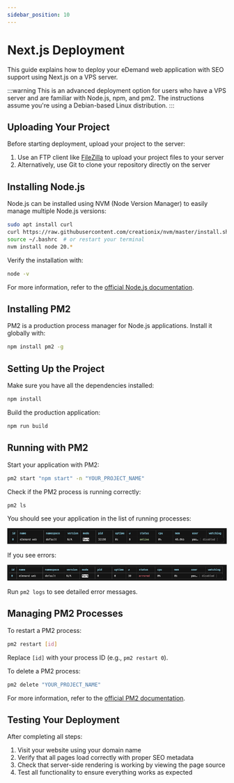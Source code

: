 ```yaml
---
sidebar_position: 10
---
```


# Next.js Deployment

This guide explains how to deploy your eDemand web application with SEO support using Next.js on a VPS server.

:::warning
This is an advanced deployment option for users who have a VPS server and are familiar with Node.js, npm, and pm2. The instructions assume you're using a Debian-based Linux distribution.
:::

## Uploading Your Project

Before starting deployment, upload your project to the server:

1. Use an FTP client like [FileZilla](https://filezilla-project.org/download.php) to upload your project files to your server
2. Alternatively, use Git to clone your repository directly on the server

## Installing Node.js

Node.js can be installed using NVM (Node Version Manager) to easily manage multiple Node.js versions:

```bash
sudo apt install curl
curl https://raw.githubusercontent.com/creationix/nvm/master/install.sh | bash
source ~/.bashrc  # or restart your terminal
nvm install node 20.*
```

Verify the installation with:

```bash
node -v
```

For more information, refer to the [official Node.js documentation](https://nodejs.org/docs/latest/api/).

## Installing PM2

PM2 is a production process manager for Node.js applications. Install it globally with:

```bash
npm install pm2 -g
```
<!-- 
## Configuring Apache Proxy

Before configuring Apache, enable the necessary modules:

```bash
sudo a2enmod proxy_ajp
sudo a2enmod rewrite
sudo a2enmod deflate
sudo a2enmod proxy_balancer
sudo a2enmod proxy_connect
sudo a2enmod proxy_html
```

Create a reverse proxy for the Node.js server in your Apache server settings:

```apache
<Location />
ProxyPass http://localhost:8001/
</Location>
```

![Proxy Config](/images/web/proxy_config.png) -->

## Setting Up the Project

Make sure you have all the dependencies installed:

```bash
npm install
```

Build the production application:

```bash
npm run build
```

## Running with PM2

Start your application with PM2:

```bash
pm2 start "npm start" -n "YOUR_PROJECT_NAME"
```

Check if the PM2 process is running correctly:

```bash
pm2 ls
```

You should see your application in the list of running processes:

![PM2 Success](../../static/img/web/pm2_success.png)

If you see errors:

![PM2 Error](../../static/img/web/pm2_error.png)

Run `pm2 logs` to see detailed error messages.

## Managing PM2 Processes

To restart a PM2 process:

```bash
pm2 restart [id]
```

Replace `[id]` with your process ID (e.g., `pm2 restart 0`).

To delete a PM2 process:

```bash
pm2 delete "YOUR_PROJECT_NAME"
```

For more information, refer to the [official PM2 documentation](https://pm2.keymetrics.io/docs/usage/quick-start/).

## Testing Your Deployment

After completing all steps:

1. Visit your website using your domain name
2. Verify that all pages load correctly with proper SEO metadata
3. Check that server-side rendering is working by viewing the page source
4. Test all functionality to ensure everything works as expected
